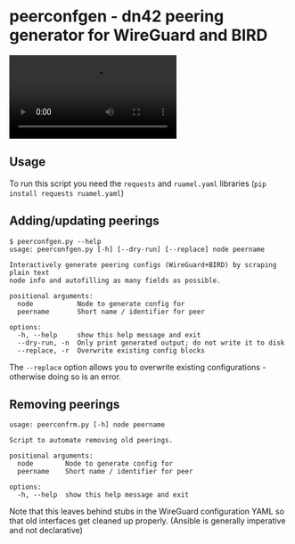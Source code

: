 # peerconfgen - dn42 peering generator for WireGuard and BIRD

![Video Demonstration](../../web/peerconfgen-demo.mp4)

## Usage

To run this script you need the `requests` and `ruamel.yaml` libraries (`pip install requests ruamel.yaml`)

## Adding/updating peerings

```
$ peerconfgen.py --help
usage: peerconfgen.py [-h] [--dry-run] [--replace] node peername

Interactively generate peering configs (WireGuard+BIRD) by scraping plain text
node info and autofilling as many fields as possible.

positional arguments:
  node           Node to generate config for
  peername       Short name / identifier for peer

options:
  -h, --help     show this help message and exit
  --dry-run, -n  Only print generated output; do not write it to disk
  --replace, -r  Overwrite existing config blocks
```

The `--replace` option allows you to overwrite existing configurations - otherwise doing so is an error.

## Removing peerings

```
usage: peerconfrm.py [-h] node peername

Script to automate removing old peerings.

positional arguments:
  node        Node to generate config for
  peername    Short name / identifier for peer

options:
  -h, --help  show this help message and exit
```

Note that this leaves behind stubs in the WireGuard configuration YAML so that old interfaces get cleaned up properly. (Ansible is generally imperative and not declarative)
